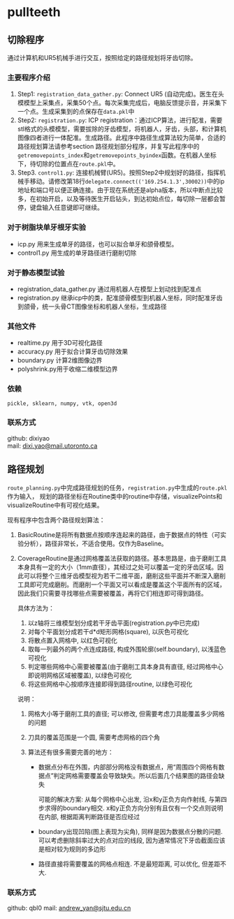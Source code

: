 # pullteeth
## 切除程序
通过计算机和UR5机械手进行交互，按照给定的路径规划将牙齿切除。
### 主要程序介绍
1. Step1: ```registration_data_gather.py```: Connect UR5 (自动完成)。医生在头模模型上采集点，采集50个点。每次采集完成后，电脑反馈提示音，并采集下一个点。生成采集到的点保存在```data.pkl```中
2. Step2: ```registration.py```: ICP registration：通过ICP算法，进行配准，需要stl格式的头模模型，需要拔除的牙齿模型，将机器人，牙齿，头部，和计算机图像四者进行一体配准。生成路径。此程序中路径生成算法较为简单，合适的路径规划算法请参考section 路径规划部分程序，并复写此程序中的```getremovepoints_index```和```getremovepoints_byindex```函数。在机器人坐标下，待切除的位置点在```route.pkl```中。
3. Step3. ```control1.py```: 连接机械臂(UR5)。按照Step2中规划好的路径，指挥机械手移动。请修改第18行```delegate.connect(('169.254.1.3',30002))```中的ip地址和端口号以便正确连接。由于现在系统还是alpha版本，所以中断点比较多，在初始开启，以及等待医生开启钻头，到达初始点位，每切除一层都会暂停，键盘输入任意键即可继续。
### 对于树脂块单牙根牙实验
* icp.py 用来生成单牙的路径，也可以拟合单牙和颌骨模型。
* control1.py 用生成的单牙路径进行磨削切除
### 对于静态模型试验
* registration_data_gather.py 通过用机器人在模型上划动找到配准点
* registration.py 继承icp中的类，配准颌骨模型到机器人坐标，同时配准牙齿到颌骨，统一头骨CT图像坐标和机器人坐标，生成路径
### 其他文件
* realtime.py 用于3D可视化路径
* accuracy.py 用于拟合计算牙齿切除效果
* boundary.py 计算2维图像边界
* polyshrink.py用于收缩二维模型边界
### 依赖
``` 
pickle, sklearn, numpy, vtk, open3d
```
### 联系方式
github: dixiyao  
mail: dixi.yao@mail.utoronto.ca

## 路径规划
```route_planning.py```中完成路径规划的任务，```registration.py```中生成的```route.pkl```作为输入， 规划的路径坐标在Routine类中的routine中存储，visualizePoints和visualizeRoutine中有可视化结果。

现有程序中包含两个路径规划算法：

1. BasicRoutine是将所有数据点按顺序连起来的路径，由于数据点的特性（可实验分析），路径非常长，不适合使用。仅作为Baseline。

2. CoverageRoutine是通过网格覆盖法获取的路径。基本思路是，由于磨削工具本身具有一定的大小（1mm直径），其经过之处可以覆盖一定的牙齿区域。因此可以将整个三维牙齿模型视为若干二维平面，磨削这些平面并不断深入磨削工具即可完成磨削。而磨削一个平面又可以看成是覆盖这个平面所有的区域，因此我们只需要寻找哪些点需要被覆盖，再将它们相连即可得到路径。

   具体方法为：

   1. 以z轴将三维模型划分成若干牙齿平面(registration.py中已完成)
   2. 对每个平面划分成若干d*d矩形网格(square), 以灰色可视化
   3. 将散点置入网格中, 以红色可视化
   4. 取每一列最外的两个点连成路径, 构成外围轮廓(self.boundary), 以浅蓝色可视化
   5. 判定哪些网格中心需要被覆盖(由于磨削工具本身具有直径, 经过网格中心即说明网格区域被覆盖), 以绿色可视化
   6. 将这些网格中心按顺序连接即得到路径routine, 以绿色可视化

   说明：

   1. 网格大小等于磨削工具的直径; 可以修改, 但需要考虑刀具能覆盖多少网格的问题

   2. 刀具的覆盖范围是一个圆, 需要考虑网格的四个角

   3. 算法还有很多需要完善的地方：

      - 数据点分布在外围，内部部分网格没有数据点，用“周围四个网格有数据点”判定网格需要覆盖会导致缺失。所以后面几个结果图的路径会缺失          

        可能的解决方案: 从每个网格中心出发, 沿x和y正负方向作射线, 与第四步求得的boundary相交. x和y正负方向分别有且仅有一个交点则说明在内部, 根据距离判断路径是否应经过

      - boundary出现凹陷(图上表现为尖角), 同样是因为数据点分散的问题. 可以考虑删除斜率过大的点对应的线段, 因为通常情况下牙齿截面应该是相对较为规则的多边形

      - 路径直接将需要覆盖的网格点相连. 不是最短距离, 可以优化, 但差距不大.

### 联系方式
github: qbl0
mail: andrew_yan@sjtu.edu.cn